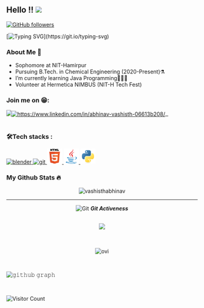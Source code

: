 ## Hello !!   <img src="https://github.com/TheDudeThatCode/TheDudeThatCode/blob/master/Assets/Hi.gif" width="29px">

[![GitHub followers](https://img.shields.io/github/followers/vashisthabhinav.svg?style=social&label=Followers)](https://github.com/vashisthabhinav?tab=followers)

[![Typing SVG](https://readme-typing-svg.herokuapp.com?font=Lobster&color=0000FF&size=30&lines=Myself+Abhinav;)](https://git.io/typing-svg)


### About Me 🚀
- Sophomore at NIT-Hamirpur
- Pursuing B.Tech. in Chemical Engineering (2020-Present)⚗️
- I’m currently learning Java Programming👨🏻‍💻
- Volunteer at Hermetica NIMBUS (NIT-H Tech Fest)

 <h3 align="left"> Join me on 😁:</h3>
<p align="left">
<a href="https://www.linkedin.com/in/abhinav-vashisth-06613b208/" target="_blank">
  <img align="center" src="https://raw.githubusercontent.com/rahuldkjain/github-profile-readme-generator/master/src/images/icons/Social/linked-in-alt.svg" alt="https://www.linkedin.com/in/abhinav-vashisth-06613b208/" height="30" width="40" /> &nbsp;
<a href="https://twitter.com/Abhinav_0561">
  <img align="left" width="13px" src="https://cdn.jsdelivr.net/npm/simple-icons@v3/icons/twitter.svg" />
</a>
<br />
&emsp;
<h3 align="left"> 🛠Tech stacks :</h3>
<p align="left"> <a href="https://www.blender.org/" target="_blank"> <img src="https://download.blender.org/branding/community/blender_community_badge_white.svg" alt="blender" width="40" height="40"/> </a> <a href="https://git-scm.com/" target="_blank"> <img src="https://www.vectorlogo.zone/logos/git-scm/git-scm-icon.svg" alt="git" width="40" height="40"/> </a> <a href="https://www.w3.org/html/" target="_blank"> <img src="https://raw.githubusercontent.com/devicons/devicon/master/icons/html5/html5-original-wordmark.svg" alt="html5" width="40" height="40"/> </a> <a href="https://www.java.com" target="_blank"> <img src="https://raw.githubusercontent.com/devicons/devicon/master/icons/java/java-original.svg" alt="java" width="40" height="40"/> </a> <a href="https://www.python.org" target="_blank"> <img src="https://raw.githubusercontent.com/devicons/devicon/master/icons/python/python-original.svg" alt="python" width="40" height="40"/> </a> </p>

### My Github Stats 🔥
<p align="center"><img src="https://github-readme-stats.vercel.app/api?username=vashisthabhinav&theme=highcontrast" alt="vashisthabhinav"  /></p>
<hr>
<p align="center">
 <img src="https://media.giphy.com/media/W5eoZHPpUx9sapR0eu/giphy.gif" width="30px" alt="Git"/>&nbsp;<i><b>Git Activeness</b></i></p>
 <p align="center">
<br><img src="https://github-readme-streak-stats.herokuapp.com/?user=vashisthabhinav&theme=highcontrast"/></p><br>

<p align="center"><img align="center" src="https://github-readme-stats.vercel.app/api/top-langs?username=vashisthabhinav&show_icons=true&locale=en&layout=compact&theme=highcontrast" alt="ovi" /></p>

<br>

![𝚐𝚒𝚝𝚑𝚞𝚋 𝚐𝚛𝚊𝚙𝚑](https://activity-graph.herokuapp.com/graph?username=vashisthabhinav&theme=highcontrast)

<br>

![Visitor Count](https://profile-counter.glitch.me/{vashisthabhinav}/count.svg)
